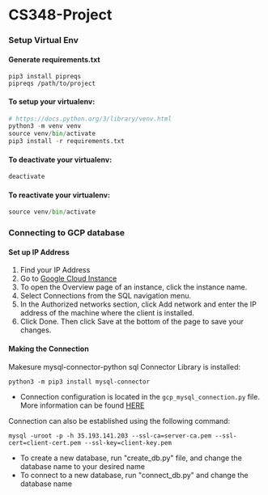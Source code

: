 # CS348-Project

### Setup Virtual Env
#### Generate requirements.txt
```
pip3 install pipreqs
pipreqs /path/to/project
```
#### To setup your virtualenv:
```python
# https://docs.python.org/3/library/venv.html
python3 -m venv venv
source venv/bin/activate
pip3 install -r requirements.txt
```
#### To deactivate your virtualenv:
```python
deactivate
```
#### To reactivate your virtualenv:
```python
source venv/bin/activate
```

### Connecting to GCP database
#### Set up IP Address
1. Find your IP Address
2. Go to [Google Cloud Instance](https://console.cloud.google.com/sql/instances?_ga=2.25871866.61236775.1665947265-1411528501.1662669640&_gac=1.85340651.1665947265.Cj0KCQjw166aBhDEARIsAMEyZh4mQELDcwVM3bcKHpPkkjoLNOJIkUfZA8_u45XU0PaDRMfmAu8saUoaAg8lEALw_wcB&project=dynamic-branch-308302)
3. To open the Overview page of an instance, click the instance name.
4. Select Connections from the SQL navigation menu.
5. In the Authorized networks section, click Add network and enter the IP address of the machine where the client is installed.
6. Click Done. Then click Save at the bottom of the page to save your changes.

#### Making the Connection
Makesure mysql-connector-python sql Connector Library is installed:
```
python3 -m pip3 install mysql-connector
```
- Connection configuration is located in the `gcp_mysql_connection.py` file. More information can be found [HERE](https://towardsdatascience.com/sql-on-the-cloud-with-python-c08a30807661)

Connection can also be established using the following command:
```
mysql -uroot -p -h 35.193.141.203 --ssl-ca=server-ca.pem --ssl-cert=client-cert.pem --ssl-key=client-key.pem
```
- To create a new database, run "create_db.py" file, and change the database name to your desired name
- To connect to a new database, run "connect_db.py" and change the database name
